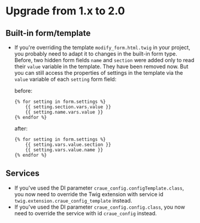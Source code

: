 # Upgrade from 1.x to 2.0

## Built-in form/template

- If you're overriding the template `modify_form.html.twig` in your project, you probably need to adapt it to changes in the built-in form type. Before, two hidden form fields `name` and `section` were added only to read their `value` variable in the template. They have been removed now. But you can still access the properties of settings in the template via the `value` variable of each `setting` form field:

	before:
	```twig
	{% for setting in form.settings %}
		{{ setting.section.vars.value }}
		{{ setting.name.vars.value }}
	{% endfor %}
	```

	after:
	```twig
	{% for setting in form.settings %}
		{{ setting.vars.value.section }}
		{{ setting.vars.value.name }}
	{% endfor %}
	```

## Services

- If you've used the DI parameter `craue_config.configTemplate.class`, you now need to override the Twig extension with service id `twig.extension.craue_config_template` instead.
- If you've used the DI parameter `craue_config.config.class`, you now need to override the service with id `craue_config` instead.
